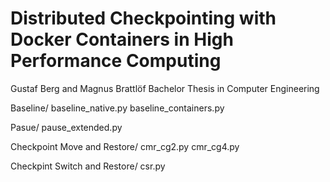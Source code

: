 # Distributed Checkpointing with Docker Containers in High Performance Computing
Gustaf Berg and Magnus Brattlöf Bachelor Thesis in Computer Engineering

Baseline/
	baseline_native.py
	baseline_containers.py

Pasue/
	pause_extended.py

Checkpoint Move and Restore/
	cmr_cg2.py
	cmr_cg4.py

Checkpint Switch and Restore/
	csr.py
	
